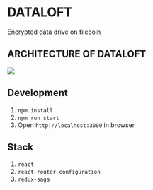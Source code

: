 # DATALOFT 

Encrypted data drive on filecoin

## ARCHITECTURE OF DATALOFT
<img src="https://github.com/PostNZT/dataloft-fe/blob/master/arch.jpg">  

## Development
1. ``` npm install ```
2. ``` npm run start ``` <br>
3. Open ```http://localhost:3000``` in browser

## Stack
1. ```react```
2. ```react-router-configuration```
3. ```redux-saga```
